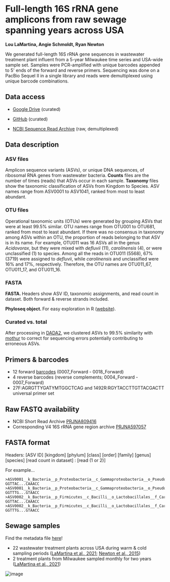 # Full-length 16S rRNA gene amplicons from raw sewage spanning years across USA

<b>Lou LaMartina, Angie Schmoldt, Ryan Newton</b>

We generated full-length 16S rRNA gene sequences in wastewater treatment plant influent from a 5-year Milwaukee time series and USA-wide sample set. Samples were PCR-amplified with unique barcodes appended to 5' ends of the forward and reverse primers. Sequencing was done on a PacBio Sequel II in a single library and reads were demultiplexed using unique barcode combinations.


## Data access

- [Google Drive](https://drive.google.com/drive/folders/1lfjwUHkiLNQoR53-yt8B6eLNDEsZCWob?usp=sharing) (curated)

- [GitHub](https://github.com/loulanomics/Full16S_sewageDatabase/tree/main/Files) (curated)

- [NCBI Sequence Read Archive](https://www.ncbi.nlm.nih.gov/Traces/study/?acc=PRJNA809416&o=acc_s%3Aa) (raw, demultiplexed)


## Data description

### ASV files

Amplicon sequence variants (ASVs), or unique DNA sequences, of ribosomal RNA genes from wastewater bacteria. <b>Counts</b> files are the number of times (reads) that ASVs occur in each sample. <b>Taxonomy</b> files show the taxonomic classification of ASVs from Kingdom to Species. ASV names range from ASV0001 to ASV1041, ranked from most to least abundant.

### OTU files

Operational taxonomic units (OTUs) were generated by grouping ASVs that were at least 99.5% similar. OTU names range from OTU001 to OTU681, ranked from most to least abundant. If there was no consensus in taxonomy among ASVs within an OTU, the proportion of reads belonging to that ASV is in its name. For example, OTU011 was 16 ASVs all in the genus <i>Acidovorax</i>, but they were mixed with <i>defluvii</i> (11), <i>carolinensis</i> (4), or were unclassified (1) to species. Among all the reads in OTU011 (5568), 67% (3719) were assigned to <i>defluvii</i>, while <i>carolinensis</i> and unclassified were 16% and 17%, respectively. Therefore, the OTU names are OTU011_67, OTU011_17, and OTU011_16.
  
### FASTA 
  
  
  


<b>FASTA. </b> Headers show ASV ID, taxonomic assignments, and read count in dataset. Both forward & reverse strands included.

<b>Phyloseq object. </b> For easy exploration in R ([website](https://joey711.github.io/phyloseq/)).




### Curated vs. total

After processing in [DADA2](https://benjjneb.github.io/dada2/tutorial.html), we clustered ASVs to 99.5% similarity with [mothur](https://mothur.org/wiki/cluster/) to correct for sequencing errors potentially contributing to erroneous ASVs.


## Primers & barcodes

- 12 forward [barcodes](https://github.com/PacificBiosciences/Bioinformatics-Training/blob/master/barcoding/pacbio_384_barcodes.fasta) (0007_Forward - 0018_Forward)
- 4 reverse barcodes (reverse complements; 0004_Forward - 0007_Forward)
- 27F:AGRGTTYGATYMTGGCTCAG and 1492R:RGYTACCTTGTTACGACTT universal primer set


## Raw FASTQ availability

- NCBI Short Read Archive [PRJNA809416](https://www.ncbi.nlm.nih.gov/bioproject/PRJNA809416)
- Corresponding V4 16S rRNA gene region archive [PRJNA597057](https://www.ncbi.nlm.nih.gov/bioproject/PRJNA597057)



## FASTA format

Headers: [ASV ID] [kingdom] [phylum] [class] [order] [family] [genus] [species] [read count in dataset] : [read (1 or 2)]

For example...

```
>ASV0001__k_Bacteria__p_Proteobacteria__c_Gammaproteobacteria__o_Pseudomonadales__f_Moraxellaceae__g_Acinetobacter__g_johnsonii__count_8486:R2
GGTTAC...CAAACC
>ASV0001__k_Bacteria__p_Proteobacteria__c_Gammaproteobacteria__o_Pseudomonadales__f_Moraxellaceae__g_Acinetobacter__g_johnsonii__count_8486:R2
GGTTTG...GTAACC
>ASV0002__k_Bacteria__p_Firmicutes__c_Bacilli__o_Lactobacillales__f_Carnobacteriaceae__g_Trichococcus__g___count_6199:R2
GGTTAC...CAAACC
>ASV0002__k_Bacteria__p_Firmicutes__c_Bacilli__o_Lactobacillales__f_Carnobacteriaceae__g_Trichococcus__g___count_6199:R2
GGTTTG...GTAACC
```



## Sewage samples

Find the metadata file [here](https://github.com/loulanomics/Full16S_sewageDatabase/blob/main/Files/Wastewater_full16S_sample_metadata.csv)!

- 22 wastewater treatment plants across USA during warm & cold sampling periods ([LaMartina et al., 2021](https://microbiomejournal.biomedcentral.com/articles/10.1186/s40168-021-01038-5); [Newton et al., 2015](https://journals.asm.org/doi/10.1128/mBio.02574-14))
- 2 treatment plants from Milwaukee sampled monthly for two years ([LaMartina et al., 2021](https://microbiomejournal.biomedcentral.com/articles/10.1186/s40168-021-01038-5))




![image](https://github.com/loulanomics/Full16S_sewageDatabase/blob/main/Figures/dendrogram.png)

